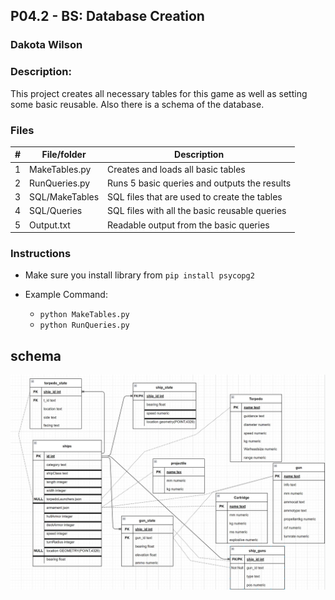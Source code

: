 ## P04.2 - BS: Database Creation
### Dakota Wilson
### Description:

This project creates all necessary tables for this game as well as setting some basic reusable. Also there is a schema of the database.

### Files

|   #   | File/folder              | Description                                                         |
| :---: | ------------------------ | ------------------------------------------------------------------- |
|   1   | MakeTables.py            | Creates and loads all basic tables                                  |
|   2   | RunQueries.py            | Runs 5 basic queries and outputs the results                        |
|   3   | SQL/MakeTables           | SQL files that are used to create the tables                        |
|   4   | SQL/Queries              | SQL files with all the basic reusable queries                       |
|   5   | Output.txt               | Readable output from the basic queries                              |


### Instructions

- Make sure you install library from `pip install psycopg2`

- Example Command:
    - `python MakeTables.py`
    - `python RunQueries.py`

## schema

<img src="Schema.jpg" width="1000">